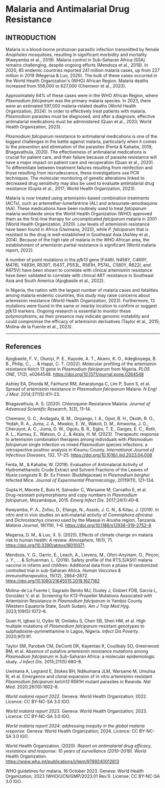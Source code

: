 # Malaria and Antimalarial Drug Resistance

## INTRODUCTION

Malaria is a blood-borne protozoan parasitic infection transmitted by female *Anopheles* mosquitoes, resulting in significant morbidity and mortality (Kweyamba et al., 2019). Malaria control in Sub-Saharan Africa (SSA) remains challenging, despite ongoing efforts (Mendoza et al., 2019). In 2020, 85 endemic countries reported 241 million malaria cases, up from 227 million in 2019 (Megersa & Luo, 2025). The bulk of these cases occurred in the World Health Organization's (WHO) African Region. Malaria deaths increased from 558,000 to 627,000 (Chemwor et al., 2023).

Approximately 94% of these cases were in the WHO African Region, where *Plasmodium falciparum* was the primary malaria species. In 2023, there were an estimated 597,000 malaria-related deaths (World Health Organization, 2024). In order to effectively treat patients with malaria, *Plasmodium* parasites must be diagnosed, and after a diagnosis, effective antimalarial medications must be administered (Quan et al., 2020; World Health Organization, 2023).

*Plasmodium falciparum* resistance to antimalarial medications is one of the biggest challenges in the battle against malaria, particularly when it comes to the prevention and elimination of the parasites (Fenta & Kahaliw, 2019; Bhagavathula, 2020). The effectiveness of antimalarial medications is crucial for patient care, and their failure because of parasite resistance will have a major impact on patient care and recuperation (Quan et al., 2020). To differentiate between treatment failures resulting from reinfection and those resulting from recrudescence, these investigations use PCR techniques. The molecular monitoring of genetic alterations linked to decreased drug sensitivity may also be used to evaluate antimalarial drug resistance (Gupta et al., 2017; World Health Organization, 2023).

Malaria is now treated using artemisinin-based combination treatments (ACTs), such as artemether-lumefantrine (AL) and artesunate-amodiaquine (AA). These medications have been routinely used to treat *falciparum* malaria worldwide since the World Health Organization (WHO) approved them as the first-line therapy for uncomplicated *falciparum* malaria in 2001 (World Health Organization, 2020). Low levels of artemisinin resistance have been found in Africa (Uwimana, 2020), while *P. falciparum* that is resistant to the drug is well-established in Southeast Asia (Ashley et al., 2014). Because of the high rate of malaria in the WHO African area, the establishment of artemisinin partial resistance is significant (World malaria report, 2022).

A number of point mutations in the *pfk13* gene (F446I, N458Y, C469Y, M476I, Y493H, R539T, I543T, P553L, R561H, P574L, C580Y, R622I, and A675V) have been shown to correlate with clinical artemisinin resistance have been validated to correlate with clinical ART resistance in Southeast Asia and South America (Ajogbasile et al., 2022).

In Nigeria, the nation with the largest number of malaria cases and fatalities among malaria endemic countries, this study may raise concerns about artemisinin resistance (World Health Organization, 2023). Furthermore, 13 mutations were found in the same or nearby location to confirm or suggest *pfk13* markers. Ongoing research is essential to monitor these polymorphisms, as their presence may indicate genomic instability and could compromise the efficacy of artemisinin derivatives (Taylor et al., 2015; Molina-de la Fuente et al., 2023).

---

## References

Ajogbasile, F. V., Oluniyi, P. E., Kayode, A. T., Akano, K. O., Adegboyega, B. B., Philip, C., ... & Happi, C. T. (2022). Molecular profiling of the artemisinin resistance Kelch 13 gene in *Plasmodium falciparum* from Nigeria. *PLOS ONE*, 17(2), e0264548. https://doi.org/10.1371/journal.pone.0264548  

Ashley EA, Dhorda M, Fairhurst RM, Amaratunga C, Lim P, Suon S, et al. Spread of artemisinin resistance in *Plasmodium falciparum* Malaria. *N Engl J Med*. 2014;371(5):411–23.  

Bhagavathula, A. S. (2020). Chloroquine-Resistance Malaria. *Journal of Advanced Scientific Research*, 3(3), 11–14.  

Chemwor, G. C., Andagalu, B. M., Onyango, I. A., Opot, B. H., Okoth, R. O., Yedah, R. A., Juma, J. A., Mwakio, E. W., Wakoli, D. M., Amwoma, J. G., Cheruiyot, A. C., Juma, D. W., Ogutu, B. R., Egbo, T. E., Garges, E. C., Roth, A. L., Kamau, E., Watson, O. J., & Akala, H. M. (2023). Therapeutic response to artemisinin combination therapies among individuals with *Plasmodium falciparum* single infection vs mixed *Plasmodium* species infections: a retrospective posthoc analysis in Kisumu County. *International Journal of Infectious Diseases*, 132, 17–25. https://doi.org/10.1016/j.ijid.2023.04.008  

Fenta, M., & Kahaliw, W. (2019). Evaluation of Antimalarial Activity of Hydromethanolic Crude Extract and Solvent Fractions of the Leaves of *Nuxia congesta* R. Br. Ex Fresen (Buddlejaceae) in *Plasmodium berghei* Infected Mice. *Journal of Experimental Pharmacology*, 20119(11), 121–134.  

Gupta H, Macete E, Bulo H, Salvador C, Warsame M, Carvalho E, et al. Drug-resistant polymorphisms and copy numbers in *Plasmodium falciparum*, Mozambique, 2015. *Emerg Infect Dis*. 2017;24(1):40–8.  

Kweyamba, P. A., Zofou, D., Efange, N., Assob, J. C. N., & Kitau, J. (2019). In vitro and in vivo studies on anti‑malarial activity of *Commiphora africana* and *Dichrostachys cinerea* used by the Maasai in Arusha region, Tanzania. *Malaria Journal*, 18(119), 1–6. https://doi.org/10.1186/s12936-019-2752-8  

Megersa, D. M., & Luo, X. S. (2025). Effects of climate change on malaria risk to human health: A review. *Atmosphere*, 16(1), 71. https://doi.org/10.3390/atmos16010071  

Mendoza, Y. G., Garric, E., Leach, A., Lievens, M., Ofori-Anyinam, O., Pirçon, J. Y., ... & Schuerman, L. (2019). Safety profile of the RTS,S/AS01 malaria vaccine in infants and children: Additional data from a phase III randomized controlled trial in sub-Saharan Africa. *Human Vaccines & Immunotherapeutics*, 15(12), 2864–2872. https://doi.org/10.1080/21645515.2019.1627162  

Molina-de La Fuente I, Sagrado Benito MJ, Ousley J, Gisbert FDB, García L, González V, et al. Screening for K13-Propeller Mutations Associated with Artemisinin Resistance in *Plasmodium falciparum* in Yambio County (Western Equatoria State, South Sudan). *Am J Trop Med Hyg*. 2023;109(5):1072–6.  

Quan H, Igbasi U, Oyibo W, Omilabu S, Chen SB, Shen HM, et al. High multiple mutations of *Plasmodium falciparum*-resistant genotypes to sulphadoxine-pyrimethamine in Lagos, Nigeria. *Infect Dis Poverty*. 2020;9(1):91.  

Taylor SM, Parobek CM, DeConti DK, Kayentao K, Coulibaly SO, Greenwood BM, et al. Absence of putative artemisinin resistance mutations among *Plasmodium falciparum* in Sub-Saharan Africa: a molecular epidemiologic study. *J Infect Dis*. 2015;211(5):680–8.  

Uwimana A, Legrand E, Stokes BH, Ndikumana JLM, Warsame M, Umulisa N, et al. Emergence and clonal expansion of in vitro artemisinin-resistant *Plasmodium falciparum kelch13* R561H mutant parasites in Rwanda. *Nat Med*. 2020;26(10):1602–8.  

*World malaria report 2022*. Geneva: World Health Organization; 2022. Licence: CC BY-NC-SA 3.0 IGO.  

*World malaria report 2023*. Geneva: World Health Organization; 2023. Licence: CC BY-NC-SA 3.0 IGO.  

*World malaria report 2024: addressing inequity in the global malaria response*. Geneva: World Health Organization; 2024. Licence: CC BY-NC-SA 3.0 IGO.  

World Health Organization. (2020). *Report on antimalarial drug efficacy, resistance and response: 10 years of surveillance (2010–2019)*. World Health Organization. https://www.who.int/publications/i/item/9789240012813  

WHO guidelines for malaria, 16 October 2023. Geneva: World Health Organization; 2023 (WHO/UCN/GMP/2023.01 Rev.1). License: CC BY-NC-SA 3.0 IGO.  
